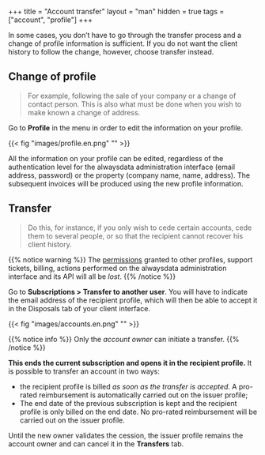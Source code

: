 +++
title = "Account transfer"
layout = "man"
hidden = true
tags = ["account", "profile"]
+++

In some cases, you don’t have to go through the transfer process and a change of profile information is sufficient. If you do not want the client history to follow the change, however, choose transfer instead.

## Change of profile

> For example, following the sale of your company or a change of contact person. This is also what must be done when you wish to make known a change of address.

Go to **Profile** in the menu in order to edit the information on your profile.

{{< fig "images/profile.en.png" "" >}}

All the information on your profile can be edited, regardless of the authentication level for the alwaysdata administration interface (email address, password) or the property (company name, name, address). The subsequent invoices will be produced using the new profile information.

## Transfer

> Do this, for instance, if you only wish to cede certain accounts, cede them to several people, or so that the recipient cannot recover his client history.

{{% notice warning %}}
The [permissions](accounts/permissions) granted to other profiles, support tickets, billing, actions performed on the alwaysdata administration interface and its API will all be *lost*.
{{% /notice %}}

Go to **Subscriptions > Transfer to another user**. You will have to indicate the email address of the recipient profile, which will then be able to accept it in the Disposals tab of your client interface.

{{< fig "images/accounts.en.png" "" >}}

{{% notice info %}}
Only the *account owner* can initiate a transfer.
{{% /notice %}}

**This ends the current subscription and opens it in the recipient profile.** It is possible to transfer an account in two ways:

- the recipient profile is billed *as soon as the transfer is accepted*. A pro-rated reimbursement is automatically carried out on the issuer profile;
- The end date of the previous subscription is kept and the recipient profile is only billed on the end date. No pro-rated reimbursement will be carried out on the issuer profile.

Until the new owner validates the cession, the issuer profile remains the account owner and can cancel it in the **Transfers** tab.

